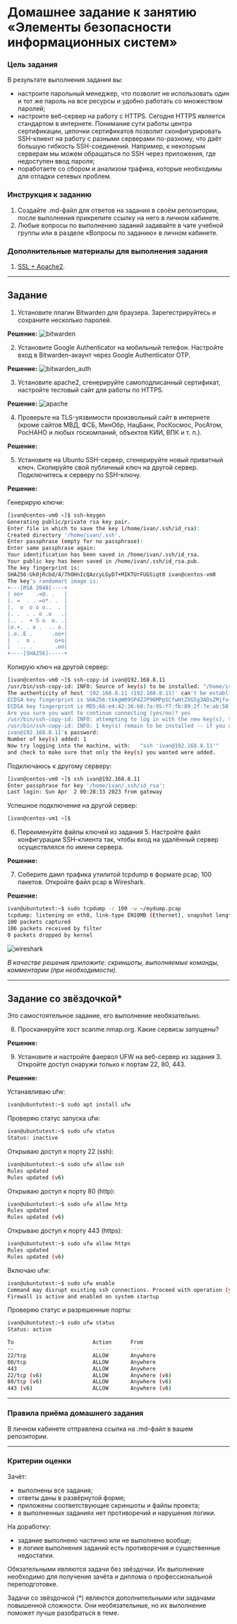 # Домашнее задание к занятию «Элементы безопасности информационных систем»


### Цель задания

В результате выполнения задания вы: 

* настроите парольный менеджер, что позволит не использовать один и тот же пароль на все ресурсы и удобно работать со множеством паролей;
* настроите веб-сервер на работу с HTTPS. Сегодня HTTPS является стандартом в интернете. Понимание сути работы центра сертификации, цепочки сертификатов позволит сконфигурировать SSH-клиент на работу с разными серверами по-разному, что даёт большую гибкость SSH-соединений. Например, к некоторым серверам мы можем обращаться по SSH через приложения, где недоступен ввод пароля;
* поработаете со сбором и анализом трафика, которые необходимы для отладки сетевых проблем.


### Инструкция к заданию

1. Создайте .md-файл для ответов на задания в своём репозитории, после выполнения прикрепите ссылку на него в личном кабинете.
2. Любые вопросы по выполнению заданий задавайте в чате учебной группы или в разделе «Вопросы по заданию» в личном кабинете.

### Дополнительные материалы для выполнения задания

1. [SSL + Apache2](https://digitalocean.com/community/tutorials/how-to-create-a-self-signed-ssl-certificate-for-apache-in-ubuntu-20-04).

------

## Задание

1. Установите плагин Bitwarden для браузера. Зарегестрируйтесь и сохраните несколько паролей.

**Решение:**
![bitwarden](https://github.com/Seleznev-Ivan/devops-netology/blob/main/img/03-sysadmin-09-security-bitwarden.jpg)

2. Установите Google Authenticator на мобильный телефон. Настройте вход в Bitwarden-акаунт через Google Authenticator OTP.

**Решение:**
![bitwarden_auth](https://github.com/Seleznev-Ivan/devops-netology/blob/main/img/03-sysadmin-09-security-bitwarden_auth.jpg)

3. Установите apache2, сгенерируйте самоподписанный сертификат, настройте тестовый сайт для работы по HTTPS.

**Решение:**
![apache](https://github.com/Seleznev-Ivan/devops-netology/blob/main/img/03-sysadmin-09-security-apache.jpg)

4. Проверьте на TLS-уязвимости произвольный сайт в интернете (кроме сайтов МВД, ФСБ, МинОбр, НацБанк, РосКосмос, РосАтом, РосНАНО и любых госкомпаний, объектов КИИ, ВПК и т. п.).

**Решение:**

5. Установите на Ubuntu SSH-сервер, сгенерируйте новый приватный ключ. Скопируйте свой публичный ключ на другой сервер. Подключитесь к серверу по SSH-ключу.
 
**Решение:**

Генерирую ключи: 
```bash
[ivan@centos-vm0 ~]$ ssh-keygen
Generating public/private rsa key pair.
Enter file in which to save the key (/home/ivan/.ssh/id_rsa):
Created directory '/home/ivan/.ssh'.
Enter passphrase (empty for no passphrase):
Enter same passphrase again:
Your identification has been saved in /home/ivan/.ssh/id_rsa.
Your public key has been saved in /home/ivan/.ssh/id_rsa.pub.
The key fingerprint is:
SHA256:Uk0jRcbd/4/7hOHnIcQAzcyLGyD7+MIKTUrFUGSiqt0 ivan@centos-vm0
The key's randomart image is:
+---[RSA 2048]----+
| oo+    .=@. .   |
|. =  . . =o*. .  |
|.  o  o o o..  . |
|. .  . . o .o   .|
|.. .  + S o  o. .|
|o.+. . o .  .. o.|
|.o..E .      .oo+|
|  .  o .      o+o|
|   .. .       .oo|
+----[SHA256]-----+
```
Копирую ключ на другой сервер:
```bash
[ivan@centos-vm0 ~]$ ssh-copy-id ivan@192.168.8.11
/usr/bin/ssh-copy-id: INFO: Source of key(s) to be installed: "/home/ivan/.ssh/id_rsa.pub"
The authenticity of host '192.168.8.11 (192.168.8.11)' can't be established.
ECDSA key fingerprint is SHA256:tkkgW09SP4ZJP96MPpSCfwHtZXG5g3ADsZMjfv+27s4.
ECDSA key fingerprint is MD5:66:e4:42:36:68:7a:95:f7:fb:89:2f:7e:ab:50:23:f4.
Are you sure you want to continue connecting (yes/no)? yes
/usr/bin/ssh-copy-id: INFO: attempting to log in with the new key(s), to filter out any that are already installed
/usr/bin/ssh-copy-id: INFO: 1 key(s) remain to be installed -- if you are prompted now it is to install the new keys
ivan@192.168.8.11's password:
Number of key(s) added: 1
Now try logging into the machine, with:   "ssh 'ivan@192.168.8.11'"
and check to make sure that only the key(s) you wanted were added.
```
Подключаюсь к другому серверу:
```bash
[ivan@centos-vm0 ~]$ ssh ivan@192.168.8.11
Enter passphrase for key '/home/ivan/.ssh/id_rsa':
Last login: Sun Apr  2 00:28:33 2023 from gateway
```
Успешное подключение на другой сервер:
```bash
[ivan@centos-vm1 ~]$
```

6. Переименуйте файлы ключей из задания 5. Настройте файл конфигурации SSH-клиента так, чтобы вход на удалённый сервер осуществлялся по имени сервера.

**Решение:**

7. Соберите дамп трафика утилитой tcpdump в формате pcap, 100 пакетов. Откройте файл pcap в Wireshark.

**Решение:**

```bash
ivan@ubuntutest:~$ sudo tcpdump -c 100 -w ~/mydump.pcap
tcpdump: listening on eth0, link-type EN10MB (Ethernet), snapshot length 262144 bytes
100 packets captured
106 packets received by filter
0 packets dropped by kernel
```
![wireshark](https://github.com/Seleznev-Ivan/devops-netology/blob/main/img/03-sysadmin-09-security-wireshark.jpg)

*В качестве решения приложите: скриншоты, выполняемые команды, комментарии (при необходимости).*

 ---
 
## Задание со звёздочкой* 

Это самостоятельное задание, его выполнение необязательно.

8. Просканируйте хост scanme.nmap.org. Какие сервисы запущены?

**Решение:**

9. Установите и настройте фаервол UFW на веб-сервер из задания 3. Откройте доступ снаружи только к портам 22, 80, 443.

**Решение:**

Устанавливаю ufw:
```bash
ivan@ubuntutest:~$ sudo apt install ufw
```

Проверяю статус запуска ufw:
```bash
ivan@ubuntutest:~$ sudo ufw status
Status: inactive
```

Открываю доступ к порту 22 (ssh):
```bash
ivan@ubuntutest:~$ sudo ufw allow ssh
Rules updated
Rules updated (v6)
```
Открываю доступ к порту 80 (http):
```bash
ivan@ubuntutest:~$ sudo ufw allow http
Rules updated
Rules updated (v6)
```
Открываю доступ к порту 443 (https):
```bash
ivan@ubuntutest:~$ sudo ufw allow https
Rules updated
Rules updated (v6)
```
Включаю ufw:
```bash
ivan@ubuntutest:~$ sudo ufw enable
Command may disrupt existing ssh connections. Proceed with operation (y|n)? y
Firewall is active and enabled on system startup
```
Проверяю статус и разрешенные порты:
```bash
ivan@ubuntutest:~$ sudo ufw status
Status: active

To                         Action      From
--                         ------      ----
22/tcp                     ALLOW       Anywhere
80/tcp                     ALLOW       Anywhere
443                        ALLOW       Anywhere
22/tcp (v6)                ALLOW       Anywhere (v6)
80/tcp (v6)                ALLOW       Anywhere (v6)
443 (v6)                   ALLOW       Anywhere (v6)
```
----

### Правила приёма домашнего задания

В личном кабинете отправлена ссылка на .md-файл в вашем репозитории.

-----

### Критерии оценки

Зачёт:

* выполнены все задания;
* ответы даны в развёрнутой форме;
* приложены соответствующие скриншоты и файлы проекта;
* в выполненных заданиях нет противоречий и нарушения логики.

На доработку:

* задание выполнено частично или не выполнено вообще;
* в логике выполнения заданий есть противоречия и существенные недостатки.  
 
Обязательными являются задачи без звёздочки. Их выполнение необходимо для получения зачёта и диплома о профессиональной переподготовке.

Задачи со звёздочкой (*) являются дополнительными или задачами повышенной сложности. Они необязательные, но их выполнение поможет лучше разобраться в теме.
